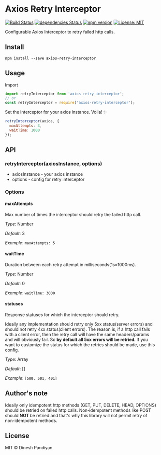 # Axios Retry Interceptor
[![Build Status](https://travis-ci.org/flexdinesh/axios-retry-interceptor.svg?branch=master)](https://travis-ci.org/flexdinesh/axios-retry-interceptor)
[![dependencies Status](https://david-dm.org/flexdinesh/axios-retry-interceptor/status.svg)](https://david-dm.org/flexdinesh/axios-retry-interceptor)
[![npm version](https://badge.fury.io/js/axios-retry-interceptor.svg)](https://www.npmjs.com/package/axios-retry-interceptor)
[![License: MIT](https://img.shields.io/badge/License-MIT-blue.svg)](https://opensource.org/licenses/MIT)

Configurable Axios Interceptor to retry failed http calls.

## Install

```
npm install --save axios-retry-interceptor
```

## Usage

Import
```js
import retryInterceptor from 'axios-retry-interceptor';
// or
const retryInterceptor = require('axios-retry-interceptor');
```

Set the interceptor for your axios instance. Voila! ✨
```js
retryInterceptor(axios, {
  maxAttempts: 3,
  waitTime: 1000
});

```

## API

### retryInterceptor(axiosInstance, options)

- axiosInstance - your axios instance
- options - config for retry interceptor

### Options

#### maxAttempts

Max number of times the interceptor should retry the failed http call.

_Type_: Number

_Default_: 3

_Example_: `maxAttempts: 5`

#### waitTime

Duration between each retry attempt in milliseconds(1s=1000ms).

_Type_: Number

_Default_: 0

_Example_: `waitTime: 3000`

#### statuses

Response statuses for which the interceptor should retry.

Ideally any implementation should retry only 5xx status(server errors) and should not retry 4xx status(client errors). The reason is, if a http call fails with a client error, then the retry call will have the same headers/params and will obviously fail. So **by default all 5xx errors will be retried**. If you want to customize the status for which the retries should be made, use this config.

_Type_: Array

_Default_: []

_Example_: `[500, 501, 401]`

## Author's note

Ideally only idempotent http methods (GET, PUT, DELETE, HEAD, OPTIONS) should be retried on failed http calls. Non-idempotent methods like POST should **NOT** be retried and that's why this library will not permit retry of non-idempotent methods.

## License

MIT © Dinesh Pandiyan
